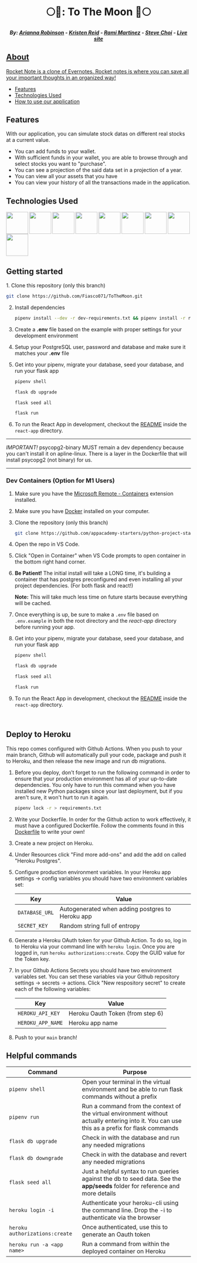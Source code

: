 <h1 align="center"> 🌕🚀: To The Moon 🚀🌕 </h1> <a name="top"> </a>

<h5 align="center">  By: <a href="https://github.com/AriannaNRobinson">Arianna Robinson</a> - <a href="https://github.com/Kristen-Reid">Kristen Reid</a> - <a href="https://github.com/rammartinez00">Rami Martinez</a> - <a href="https://github.com/Fiasco071">Steve Choi</a> - <a href="https://tothemoon-investment-app.herokuapp.com/"><i>Live site</i></h5>

<h2> About </h2>
Rocket Note is a clone of Evernotes. Rocket notes is where you can save all your important thoughts in an organized way!

   - [Features](#features)
   - [Technologies Used](#tech)
   - [How to use our application](#howto)
   
   
   
<h2> Features </h2> <a name="features"></a>
 
With our application, you can simulate stock datas on different real stocks at a current value.
   * You can add funds to your wallet.
   * With sufficient funds in your wallet, you are able to browse through and select stocks you want to "purchase".
   * You can see a projection of the said data set in a projection of a year. 
   * You can view all your assets that you have
   * You can view your history of all the transactions made in the application.

<h2>Technologies Used</h2> <a name="tech"></a>
   
   <img src="https://user-images.githubusercontent.com/93681149/167308732-afeeb5f2-d9a1-47ab-b8d9-82cd44b00b7e.svg" width="60px" align="left">
   <img src="https://user-images.githubusercontent.com/93681149/167308602-b05ea259-dd61-4df9-8f45-d7daeece6491.svg" width="60px" align="left">
   <img src="https://user-images.githubusercontent.com/93681149/167308754-79d7f324-d62d-461e-aa15-32487f495403.svg" width="60px" align="left">
   <img src="https://user-images.githubusercontent.com/93681149/167308772-5912f7f3-522a-4fe5-b176-575a91455823.svg" width="60px" align="left">
   <img src="https://user-images.githubusercontent.com/93681149/167308802-46d28d53-dc35-4146-86f1-2afa9fdcbac0.svg" width="60px" align="left">
   <img src="https://user-images.githubusercontent.com/93681149/167308823-588c1cbe-ef15-47ba-8d3f-944710a00ac6.svg" width="60px" align="left">
   <img src="https://user-images.githubusercontent.com/93681149/167308846-24aa684c-2a5d-4d32-b365-4a0de8714408.svg" width="60px" align="left">
   <img src="https://user-images.githubusercontent.com/93681149/167308866-01f03689-0b65-4ddd-803f-4a23a0253e35.svg" width="60px" align="left">
   <img src="https://user-images.githubusercontent.com/93681149/167308908-2aacacf3-d30a-4b00-97ed-3c034e5bcadd.svg" width="60px">
  
   
   

<h2> Getting started </h2><a name="howto"></a>
1. Clone this repository (only this branch)

   ```bash
   git clone https://github.com/Fiasco071/ToTheMoon.git
   ```

2. Install dependencies

      ```bash
      pipenv install --dev -r dev-requirements.txt && pipenv install -r requirements.txt
      ```

3. Create a **.env** file based on the example with proper settings for your
   development environment
4. Setup your PostgreSQL user, password and database and make sure it matches your **.env** file

5. Get into your pipenv, migrate your database, seed your database, and run your flask app

   ```bash
   pipenv shell
   ```

   ```bash
   flask db upgrade
   ```

   ```bash
   flask seed all
   ```

   ```bash
   flask run
   ```

6. To run the React App in development, checkout the [README](./react-app/README.md) inside the `react-app` directory.

***


*IMPORTANT!*
   psycopg2-binary MUST remain a dev dependency because you can't install it on apline-linux.
   There is a layer in the Dockerfile that will install psycopg2 (not binary) for us.
***

### Dev Containers (Option for M1 Users)

1. Make sure you have the [Microsoft Remote - Containers](https://marketplace.visualstudio.com/items?itemName=ms-vscode-remote.remote-containers) extension installed. 
2. Make sure you have [Docker](https://www.docker.com/products/docker-desktop/) installed on your computer. 
3. Clone the repository (only this branch)
   ```bash
   git clone https://github.com/appacademy-starters/python-project-starter.git
   ```
4. Open the repo in VS Code. 
5. Click "Open in Container" when VS Code prompts to open container in the bottom right hand corner. 
6. **Be Patient!** The initial install will take a LONG time, it's building a container that has postgres preconfigured and even installing all your project dependencies. (For both flask and react!)

   **Note:** This will take much less time on future starts because everything will be cached.

7. Once everything is up, be sure to make a `.env` file based on `.env.example` in both the root directory and the *react-app* directory before running your app. 

8. Get into your pipenv, migrate your database, seed your database, and run your flask app

   ```bash
   pipenv shell
   ```

   ```bash
   flask db upgrade
   ```

   ```bash
   flask seed all
   ```

   ```bash
   flask run
   ```

9. To run the React App in development, checkout the [README](./react-app/README.md) inside the `react-app` directory.

<br>

## Deploy to Heroku
This repo comes configured with Github Actions. When you push to your main branch, Github will automatically pull your code, package and push it to Heroku, and then release the new image and run db migrations. 

1. Before you deploy, don't forget to run the following command in order to
ensure that your production environment has all of your up-to-date
dependencies. You only have to run this command when you have installed new
Python packages since your last deployment, but if you aren't sure, it won't
hurt to run it again.
   ```bash
   pipenv lock -r > requirements.txt
   ```

2. Write your Dockerfile. In order for the Github action to work effectively, it must have a configured Dockerfile. Follow the comments found in this [Dockerfile](./Dockerfile) to write your own!

3. Create a new project on Heroku.

4. Under Resources click "Find more add-ons" and add the add on called "Heroku Postgres".

5. Configure production environment variables. In your Heroku app settings -> config variables you should have two environment variables set:

   |    Key          |    Value    |
   | -------------   | ----------- |
   | `DATABASE_URL`  | Autogenerated when adding postgres to Heroku app |
   | `SECRET_KEY`    | Random string full of entropy |

6. Generate a Heroku OAuth token for your Github Action. To do so, log in to Heroku via your command line with `heroku login`. Once you are logged in, run `heroku authorizations:create`. Copy the GUID value for the Token key.

7. In your Github Actions Secrets you should have two environment variables set. You can set these variables via your Github repository settings -> secrets -> actions. Click "New respository secret" to create
each of the following variables:

   |    Key            |    Value    |
   | -------------     | ----------- |
   | `HEROKU_API_KEY`  | Heroku Oauth Token (from step 6)|
   | `HEROKU_APP_NAME` | Heroku app name    |

8. Push to your `main` branch!

## Helpful commands
|    Command            |    Purpose    |
| -------------         | ------------- |
| `pipenv shell`        | Open your terminal in the virtual environment and be able to run flask commands without a prefix |
| `pipenv run`          | Run a command from the context of the virtual environment without actually entering into it. You can use this as a prefix for flask commands  |
| `flask db upgrade`    | Check in with the database and run any needed migrations  |
| `flask db downgrade`  | Check in with the database and revert any needed migrations  |
| `flask seed all`      | Just a helpful syntax to run queries against the db to seed data. See the **app/seeds** folder for reference and more details |
| `heroku login -i`      | Authenticate your heroku-cli using the command line. Drop the -i to authenticate via the browser |
| `heroku authorizations:create` | Once authenticated, use this to generate an Oauth token |
| `heroku run -a <app name>` | Run a command from within the deployed container on Heroku |
